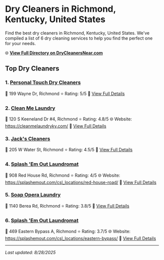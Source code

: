 # Dry Cleaners in Richmond, Kentucky, United States

Find the best dry cleaners in Richmond, Kentucky, United States. We've compiled a list of 6 dry cleaning services to help you find the perfect one for your needs.

🌐 **[View Full Directory on DryCleanersNear.com](https://drycleanersnear.com/city/US/Kentucky/Richmond)**

## Top Dry Cleaners

### 1. [Personal Touch Dry Cleaners](https://drycleanersnear.com/dryCleaner/688f1fc646b6614a95a95b80/personal-touch-dry-cleaners)
📍 199 Wayne Dr, Richmond
⭐ Rating: 5/5
🔗 [View Full Details](https://drycleanersnear.com/dryCleaner/688f1fc646b6614a95a95b80/personal-touch-dry-cleaners)

### 2. [Clean Me Laundry](https://drycleanersnear.com/dryCleaner/688f1fcb46b6614a95a95bec/clean-me-laundry)
📍 120 S Keeneland Dr #4, Richmond
⭐ Rating: 4.8/5
🌐 Website: https://cleanmelaundryky.com/
🔗 [View Full Details](https://drycleanersnear.com/dryCleaner/688f1fcb46b6614a95a95bec/clean-me-laundry)

### 3. [Jack's Cleaners](https://drycleanersnear.com/dryCleaner/688f1fe446b6614a95a95db4/jack-s-cleaners)
📍 205 W Water St, Richmond
⭐ Rating: 4.5/5
🔗 [View Full Details](https://drycleanersnear.com/dryCleaner/688f1fe446b6614a95a95db4/jack-s-cleaners)

### 4. [Splash 'Em Out Laundromat](https://drycleanersnear.com/dryCleaner/688f1fd446b6614a95a95cb2/splash-em-out-laundromat)
📍 908 Red House Rd, Richmond
⭐ Rating: 4/5
🌐 Website: https://splashemout.com/csl_locations/red-house-road/
🔗 [View Full Details](https://drycleanersnear.com/dryCleaner/688f1fd446b6614a95a95cb2/splash-em-out-laundromat)

### 5. [Soap Opera Laundry](https://drycleanersnear.com/dryCleaner/688f203646b6614a95a96018/soap-opera-laundry)
📍 1140 Berea Rd, Richmond
⭐ Rating: 3.8/5
🔗 [View Full Details](https://drycleanersnear.com/dryCleaner/688f203646b6614a95a96018/soap-opera-laundry)

### 6. [Splash 'Em Out Laundromat](https://drycleanersnear.com/dryCleaner/688f201c46b6614a95a95f59/splash-em-out-laundromat)
📍 469 Eastern Bypass A, Richmond
⭐ Rating: 3.7/5
🌐 Website: https://splashemout.com/csl_locations/eastern-bypass/
🔗 [View Full Details](https://drycleanersnear.com/dryCleaner/688f201c46b6614a95a95f59/splash-em-out-laundromat)


---

*Last updated: 8/28/2025*
